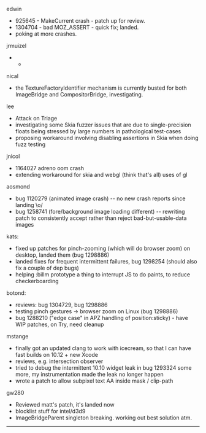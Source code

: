 edwin
* 925645 - MakeCurrent crash - patch up for review.
* 1304704 - bad MOZ_ASSERT - quick fix; landed.
* poking at more crashes.



jrmuizel
* * 


nical
* the TextureFactoryIdentifier mechanism is currently busted for both ImageBridge and CompositorBridge, investigating.



lee
* Attack on Triage
* investigating some Skia fuzzer issues that are due to single-precision floats being stressed by large numbers in pathological test-cases
* proposing workaround involving disabling assertions in Skia when doing fuzz testing



jnicol
* 1164027 adreno oom crash
* extending workaround for skia and webgl (think that's all) uses of gl



aosmond
* bug 1120279 (animated image crash) -- no new crash reports since landing \o/
* bug 1258741 (fore/background image loading different) -- rewriting patch to consistently accept rather than reject bad-but-usable-data images



kats:
* fixed up patches for pinch-zooming (which will do browser zoom) on desktop, landed them (bug 1298886)
* landed fixes for frequent intermittent failures, bug 1298254 (should also fix a couple of dep bugs)
* helping :billm prototype a thing to interrupt JS to do paints, to reduce checkerboarding



botond:
  - reviews: bug 1304729, bug 1298886
  - testing pinch gestures -> browser zoom on Linux (bug 1298886)
  - bug 1288210 ("edge case" in APZ handling of position:sticky) - have WIP patches, on Try, need cleanup



mstange
* finally got an updated clang to work with icecream, so that I can have fast builds on 10.12 + new Xcode
* reviews, e.g. intersection observer
* tried to debug the intermittent 10.10 widget leak in bug 1293324 some more, my instrumentation made the leak no longer happen
* wrote a patch to allow subpixel text AA inside mask / clip-path



gw280
* Reviewed matt's patch, it's landed now
* blocklist stuff for intel/d3d9
* ImageBridgeParent singleton breaking. working out best solution atm.



________________


